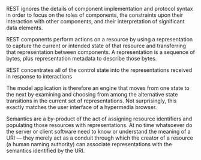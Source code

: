 REST ignores the details of component implementation and protocol syntax in order to focus on the roles of components, the
constraints upon their interaction with other components, and their interpretation of significant data elements.

REST components perform actions on a resource by using a representation to capture the current or intended state of that
resource and transferring that representation between components. A representation is a sequence of bytes, plus
representation metadata to describe those bytes.

REST concentrates all of the control state into the representations received in response to interactions

The model application is therefore an engine that moves from one state to the next by examining and choosing from among
the alternative state transitions in the current set of representations. Not surprisingly, this exactly matches the user
interface of a hypermedia browser.

Semantics are a by-product of the act of assigning resource identifiers and populating those resources with representations.
At no time whatsoever do the server or client software need to know or understand the meaning of a URI — they merely act
as a conduit through which the creator of a resource (a human naming authority) can associate representations with the
semantics identified by the URI.
